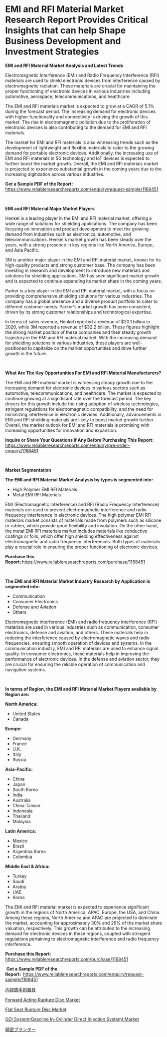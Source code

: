 <p><h1>EMI and RFI Material Market Research Report Provides Critical Insights that can help Shape Business Development and Investment Strategies</h1></p><p><strong>EMI and RFI Material Market Analysis and Latest Trends</strong></p>
<p><p>Electromagnetic Interference (EMI) and Radio Frequency Interference (RFI) materials are used to shield electronic devices from interference caused by electromagnetic radiation. These materials are crucial for maintaining the proper functioning of electronic devices in various industries including automotive, aerospace, telecommunications, and healthcare.</p><p>The EMI and RFI materials market is expected to grow at a CAGR of 5.1% during the forecast period. The increasing demand for electronic devices with higher functionality and connectivity is driving the growth of this market. The rise in electromagnetic pollution due to the proliferation of electronic devices is also contributing to the demand for EMI and RFI materials.</p><p>The market for EMI and RFI materials is also witnessing trends such as the development of lightweight and flexible materials to cater to the growing demand for portable electronic devices. Additionally, the increasing use of EMI and RFI materials in 5G technology and IoT devices is expected to further boost the market growth. Overall, the EMI and RFI materials market is projected to experience substantial growth in the coming years due to the increasing digitization across various industries.</p></p>
<p><strong>Get a Sample PDF of the Report:&nbsp;</strong> <a href="https://www.reliableresearchreports.com/enquiry/request-sample/1168451">https://www.reliableresearchreports.com/enquiry/request-sample/1168451</a></p>
<p>&nbsp;</p>
<p><strong>EMI and RFI Material Major Market Players</strong></p>
<p><p>Henkel is a leading player in the EMI and RFI material market, offering a wide range of solutions for shielding applications. The company has been focusing on innovation and product development to meet the growing demand from industries such as electronics, automotive, and telecommunications. Henkel's market growth has been steady over the years, with a strong presence in key regions like North America, Europe, and Asia Pacific.</p><p>3M is another major player in the EMI and RFI material market, known for its high-quality products and strong customer base. The company has been investing in research and development to introduce new materials and solutions for shielding applications. 3M has seen significant market growth and is expected to continue expanding its market share in the coming years.</p><p>Parker is a key player in the EMI and RFI material market, with a focus on providing comprehensive shielding solutions for various industries. The company has a global presence and a diverse product portfolio to cater to different customer needs. Parker's market growth has been consistent, driven by its strong customer relationships and technological expertise.</p><p>In terms of sales revenue, Henkel reported a revenue of $20.1 billion in 2020, while 3M reported a revenue of $32.2 billion. These figures highlight the strong market position of these companies and their steady growth trajectory in the EMI and RFI material market. With the increasing demand for shielding solutions in various industries, these players are well-positioned to capitalize on the market opportunities and drive further growth in the future.</p></p>
<p>&nbsp;</p>
<p><strong>What Are The Key Opportunities For EMI and RFI Material Manufacturers?</strong></p>
<p><p>The EMI and RFI material market is witnessing steady growth due to the increasing demand for electronic devices in various sectors such as automotive, telecommunications, and healthcare. The market is expected to continue growing at a significant rate over the forecast period. The key drivers for this growth include the rising adoption of wireless technologies, stringent regulations for electromagnetic compatibility, and the need for minimizing interference in electronic devices. Additionally, advancements in EMI and RFI shielding materials are likely to boost market growth further. Overall, the market outlook for EMI and RFI materials is promising with increasing opportunities for innovation and expansion.</p></p>
<p><strong>Inquire or Share Your Questions If Any Before Purchasing This Report:</strong> <a href="https://www.reliableresearchreports.com/enquiry/pre-order-enquiry/1168451">https://www.reliableresearchreports.com/enquiry/pre-order-enquiry/1168451</a></p>
<p>&nbsp;</p>
<p><strong>Market Segmentation</strong></p>
<p><strong>The EMI and RFI Material Market Analysis by types is segmented into:</strong></p>
<p><ul><li>High Polymer EMI RFI Materials</li><li>Metal EMI RFI Materials</li></ul></p>
<p><p>EMI (Electromagnetic Interference) and RFI (Radio Frequency Interference) materials are used to prevent electromagnetic interference and radio frequency interference in electronic devices. The high polymer EMI RFI materials market consists of materials made from polymers such as silicone or rubber, which provide good flexibility and insulation. On the other hand, the metal EMI RFI materials market includes materials like conductive coatings or foils, which offer high shielding effectiveness against electromagnetic and radio frequency interferences. Both types of materials play a crucial role in ensuring the proper functioning of electronic devices.</p></p>
<p><strong>Purchase this Report:&nbsp;</strong><a href="https://www.reliableresearchreports.com/purchase/1168451">https://www.reliableresearchreports.com/purchase/1168451</a></p>
<p>&nbsp;</p>
<p><strong>The EMI and RFI Material Market Industry Research by Application is segmented into:</strong></p>
<p><ul><li>Communication</li><li>Consumer Electronics</li><li>Defense and Aviation</li><li>Others</li></ul></p>
<p><p>Electromagnetic interference (EMI) and radio frequency interference (RFI) materials are used in various industries such as communication, consumer electronics, defense and aviation, and others. These materials help in reducing the interference caused by electromagnetic waves and radio frequencies, ensuring smooth operation of devices and systems. In the communication industry, EMI and RFI materials are used to enhance signal quality. In consumer electronics, these materials help in improving the performance of electronic devices. In the defense and aviation sector, they are crucial for ensuring the reliable operation of communication and navigation systems.</p></p>
<p>&nbsp;</p>
<p><strong>In terms of Region, the EMI and RFI Material Market Players available by Region are:</strong></p>
<p>
    <p> <strong> North America: </strong>
        <ul>
            <li>United States</li>
            <li>Canada</li>
        </ul>
        </p> 
    <p> <strong> Europe: </strong>
        <ul>
            <li>Germany</li>
            <li>France</li>
            <li>U.K.</li>
            <li>Italy</li>
            <li>Russia</li>
        </ul>
        </p> 
    <p> <strong> Asia-Pacific: </strong>
        <ul>
            <li>China</li>
            <li>Japan</li>
            <li>South Korea</li>
            <li>India</li>
            <li>Australia</li>
            <li>China Taiwan</li>
            <li>Indonesia</li>
            <li>Thailand</li>
            <li>Malaysia</li>
        </ul>
        </p> 
    <p> <strong> Latin America: </strong>
        <ul>
            <li>Mexico</li>
            <li>Brazil</li>
            <li>Argentina Korea</li>
            <li>Colombia</li>
        </ul>
        </p> 
    <p> <strong> Middle East & Africa: </strong>
        <ul>
            <li>Turkey</li>
            <li>Saudi</li>
            <li>Arabia</li>
            <li>UAE</li>
            <li>Korea</li>
        </ul>
    </p>
    </p>
<p><p>The EMI and RFI material market is expected to experience significant growth in the regions of North America, APAC, Europe, the USA, and China. Among these regions, North America and APAC are projected to dominate the market, accounting for approximately 30% and 25% of the market share valuation, respectively. This growth can be attributed to the increasing demand for electronic devices in these regions, coupled with stringent regulations pertaining to electromagnetic interference and radio frequency interference.</p></p>
<p><strong>Purchase this Report: </strong><a href="https://www.reliableresearchreports.com/purchase/1168451">https://www.reliableresearchreports.com/purchase/1168451</a></p>
<p>&nbsp;<strong>Get a Sample PDF of the Report:&nbsp;&nbsp;</strong><a href="https://www.reliableresearchreports.com/enquiry/request-sample/1168451">https://www.reliableresearchreports.com/enquiry/request-sample/1168451</a></p>
<p><strong></strong></p>
<p><p><a href="https://medium.com/@sarahfahey88/%E5%86%85%E8%A6%96%E9%8F%A1%E6%89%8B%E8%A1%93%E7%94%A8%E5%85%B7%E5%B8%82%E5%A0%B4%E3%81%AE%E8%AA%BF%E6%9F%BB%E3%83%AC%E3%83%9D%E3%83%BC%E3%83%88-%E3%81%9D%E3%81%AE%E6%AD%B4%E5%8F%B2%E3%81%8A%E3%82%88%E3%81%B32031%E5%B9%B4%E3%81%BE%E3%81%A7%E3%81%AE%E4%BA%88%E6%B8%AC-87d26b2ecafc">内視鏡手術器具</a></p><p><a href="https://valiant-lunge-8fe.notion.site/Forward-Acting-Rupture-Disc-Market-Size-Focuses-on-Market-Dynamics-In-Depth-Analysis-and-Future-Pro-bb9de41a5adc48e0ab1689b4bdfabfed">Forward Acting Rupture Disc Market</a></p><p><a href="https://artistic-helicopter-ca9.notion.site/Flat-Seat-Rupture-Disc-Market-Size-Growth-and-Forecast-from-2024-2031-da933601d97141eb8612f390c5e57e45">Flat Seat Rupture Disc Market</a></p><p><a href="https://view.publitas.com/reportprime-1/gdi-system-gasoline-in-cylinder-direct-injection-system-market-offers-provide-insightful-data-for-the-time-period-from-2024-to-2031-and-also-provide-analysis-based-on-application-type-and-region/">GDI System(Gasoline In-Cylinder Direct Injection System) Market</a></p><p><a href="https://medium.com/@sarahfahey88/%E7%B2%BE%E5%AF%86%E3%83%97%E3%83%A9%E3%83%B3%E3%82%BF%E3%83%BC%E5%B8%82%E5%A0%B4-2031%E5%B9%B4%E3%81%BE%E3%81%A7%E3%81%AE%E6%88%90%E5%8A%9F%E3%81%99%E3%82%8B%E3%83%93%E3%82%B8%E3%83%8D%E3%82%B9%E6%88%A6%E7%95%A5%E3%81%AE%E9%8D%B5-0ed5dbf2a321">精密プランター</a></p></p>